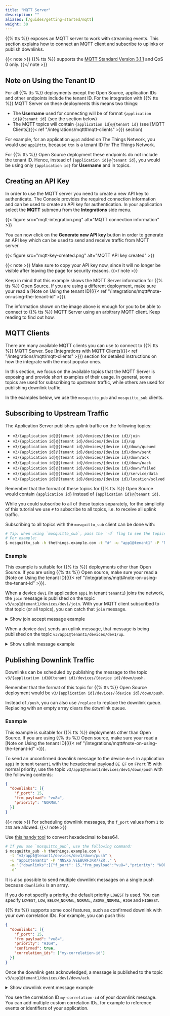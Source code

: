 ```yaml
---
title: "MQTT Server"
description: ""
aliases: [/guides/getting-started/mqtt]
weight: 30
---
```


{{% tts %}} exposes an MQTT server to work with streaming events. This section explains how to connect an MQTT client and subscribe to uplinks or publish downlinks.

<!--more-->

{{< note >}} {{% tts %}} supports the [MQTT Standard Version 3.1.1](http://docs.oasis-open.org/mqtt/mqtt/v3.1.1/os/mqtt-v3.1.1-os.pdf) and QoS 0 only. {{</ note >}}

## Note on Using the Tenant ID

For all {{% tts %}} deployments except the Open Source, application IDs and other endpoints include the tenant ID. For the integration with {{% tts %}} MQTT Server on these deployments this means two things:

- The **Username** used for connecting will be of format `{application id}@{tenant id}` (see the section below)
- The MQTT topics will contain `{application id}@{tenant id}` (see [MQTT Clients]({{< ref "/integrations/mqtt#mqtt-clients" >}}) section) 

For example, for an application `app1` added on The Things Network, you would use `app1@ttn`, because `ttn` is a tenant ID for The Things Network.

For {{% tts %}} Open Source deployment these endpoints do not include the tenant ID. Hence, instead of `{application id}@{tenant id}`, you would be using only `{application id}` for **Username** and in topics. 

## Creating an API Key

In order to use the MQTT server you need to create a new API key to authenticate. The Console provides the required connection information and can be used to create an API key for authentication. In your application select the **MQTT** submenu from the **Integrations** side menu.

{{< figure src="mqtt-integration.png" alt="MQTT connection information" >}}

You can now click on the **Generate new API key** button in order to generate an API key which can be used to send and receive traffic from MQTT server.

{{< figure src="mqtt-key-created.png" alt="MQTT API key created" >}}

{{< note >}} Make sure to copy your API key now, since it will no longer be visible after leaving the page for security reasons. {{</ note >}}

Keep in mind that this example shows the MQTT Server information for {{% tts %}} Open Source. If you are using a different deployment, make sure your read a [Note on Using the tenant ID]({{< ref "/integrations/mqtt#note-on-using-the-tenant-id" >}}).

The information shown on the image above is enough for you to be able to connect to {{% tts %}} MQTT Server using an arbitrary MQTT client. Keep reading to find out how.

## MQTT Clients

There are many available MQTT clients you can use to connect to {{% tts %}} MQTT Server. See [Integrations with MQTT Clients]({{< ref "/integrations/mqtt/mqtt-clients" >}}) section for detailed instructions on how the integrate with the most popular ones.

In this section, we focus on the available topics that the MQTT Server is exposing and provide short examples of their usage. In general, some topics are used for subscribing to upstream traffic, while others are used for publishing downlink traffic. 

In the examples below, we use the `mosquitto_pub` and `mosquitto_sub` clients.

## Subscribing to Upstream Traffic

The Application Server publishes uplink traffic on the following topics:

- `v3/{application id}@{tenant id}/devices/{device id}/join`
- `v3/{application id}@{tenant id}/devices/{device id}/up`
- `v3/{application id}@{tenant id}/devices/{device id}/down/queued`
- `v3/{application id}@{tenant id}/devices/{device id}/down/sent`
- `v3/{application id}@{tenant id}/devices/{device id}/down/ack`
- `v3/{application id}@{tenant id}/devices/{device id}/down/nack`
- `v3/{application id}@{tenant id}/devices/{device id}/down/failed`
- `v3/{application id}@{tenant id}/devices/{device id}/service/data`
- `v3/{application id}@{tenant id}/devices/{device id}/location/solved`

Remember that the format of these topics for {{% tts %}} Open Source would contain `{application id}` instead of `{application id}@{tenant id}`.

While you could subscribe to all of these topics separately, for the simplicity of this tutorial we use `#` to subscribe to all topics, i.e. to receive all uplink traffic.

Subscribing to all topics with the `mosquitto_sub` client can be done with:

```bash
# Tip: when using `mosquitto_sub`, pass the `-d` flag to see the topics messages get published on.
# For example:
$ mosquitto_sub -h thethings.example.com -t "#" -u "app1@tenant1" -P "NNSXS.VEEBURF3KR77ZR.." -d
```

### Example 

This example is suitable for {{% tts %}} deployments other than Open Source. If you are using {{% tts %}} Open source, make sure your read a [Note on Using the tenant ID]({{< ref "/integrations/mqtt#note-on-using-the-tenant-id" >}}).

When a device `dev1` (in application `app1` in tenant `tenant1`) joins the network, the `join` message is published on the topic `v3/app1@tenant1/devices/dev1/join`. With your MQTT client subscribed to that topic (or all topics), you can catch that `join` message.

<details><summary>Show join accept message example</summary>

```json
{
  "end_device_ids": {
    "device_id": "dev1",
    "application_ids": {
      "application_id": "app1"
    },
    "dev_eui": "4200000000000000",
    "join_eui": "4200000000000000",
    "dev_addr": "01DA1F15"
  },
  "correlation_ids": [
    "gs:conn:01D2CSNX7FJVKQPCVG612QF1TX",
    "gs:uplink:01D2CT834K2YD17ZWZ6357HC0Z",
    "ns:uplink:01D2CT834KNYD7BT2NHK5R1WVA",
    "rpc:/ttn.lorawan.v3.GsNs/HandleUplink:01D2CT834KJ4AVSD1SJ637NAV6",
    "as:up:01D2CT83AXQFQYQ35SR74CTWKH"
  ],
  "join_accept": {
    "session_key_id": "AWiZpAyXrAfEkUNkBljRoA=="
  }
}
```
</details>

When a device `dev1` sends an uplink message, that message is being published on the topic `v3/app1@tenant1/devices/dev1/up`.

<details><summary>Show uplink message example</summary>

```json
{
  "end_device_ids": {
    "device_id": "dev1",
    "application_ids": {
      "application_id": "app1"
    },
    "dev_eui": "4200000000000000",
    "join_eui": "4200000000000000",
    "dev_addr": "01DA1F15"
  },
  "correlation_ids": [
    "gs:conn:01D2CSNX7FJVKQPCVG612QF1TX",
    "gs:uplink:01D2CV8HF62ME0D7MZWE38HHH8",
    "ns:uplink:01D2CV8HF6FYJHKZ45YY1DB3MR",
    "rpc:/ttn.lorawan.v3.GsNs/HandleUplink:01D2CV8HF6XR7ZFVK768PDG3J4",
    "as:up:01D2CV8HNGJ57G25BW0FCZNY07"
  ],
  "uplink_message": {
    "session_key_id": "AWiZpAyXrAfEkUNkBljRoA==",
    "f_port": 15,
    "frm_payload": "VGVtcGVyYXR1cmUgPSAwLjA=",
    "rx_metadata": [{
      "gateway_ids": {
        "gateway_id": "eui-0242020000247803",
        "eui": "0242020000247803"
      },
      "time": "2019-01-29T13:02:34.981Z",
      "timestamp": 1283325000,
      "rssi": -35,
      "snr": 5,
      "uplink_token": "CiIKIAoUZXVpLTAyNDIwMjAwMDAyNDc4MDMSCAJCAgAAJHgDEMj49+ME"
    }],
    "settings": {
      "data_rate": {
        "lora": {
          "bandwidth": 125000,
          "spreading_factor": 7
        }
      },
      "data_rate_index": 5,
      "coding_rate": "4/6",
      "frequency": "868500000",
      "gateway_channel_index": 2,
      "device_channel_index": 2
    }
  }
}
```
</details>

## Publishing Downlink Traffic

Downlinks can be scheduled by publishing the message to the topic `v3/{application id}@{tenant id}/devices/{device id}/down/push`. 

Remember that the format of this topic for {{% tts %}} Open Source deployment would be `v3/{application id}/devices/{device id}/down/push`.

Instead of `/push`, you can also use `/replace` to replace the downlink queue. Replacing with an empty array clears the downlink queue.

### Example

This example is suitable for {{% tts %}} deployments other than Open Source. If you are using {{% tts %}} Open source, make sure your read a [Note on Using the tenant ID]({{< ref "/integrations/mqtt#note-on-using-the-tenant-id" >}}).

To send an unconfirmed downlink message to the device `dev1` in application `app1` in tenant `tenant1` with the hexadecimal payload `BE EF` on `FPort` 15 with normal priority, use the topic `v3/app1@tenant1/devices/dev1/down/push` with the following contents:

```json
{
  "downlinks": [{
    "f_port": 15,
    "frm_payload": "vu8=",
    "priority": "NORMAL"
  }]
}
```

{{< note >}} For scheduling downlink messages, the `f_port` values from `1` to `233` are allowed. {{</ note >}}

Use [this handy tool](https://v2.cryptii.com/hexadecimal/base64) to convert hexadecimal to base64.

```bash
# If you use `mosquitto_pub`, use the following command:
$ mosquitto_pub -h thethings.example.com \
  -t "v3/app1@tenant1/devices/dev1/down/push" \
  -u "app1@tenant1" -P "NNSXS.VEEBURF3KR77ZR.." \
  -m '{"downlinks":[{"f_port": 15,"frm_payload":"vu8=","priority": "NORMAL"}]}' \
  -d`
```

It is also possible to send multiple downlink messages on a single push because `downlinks` is an array. 

If you do not specify a priority, the default priority `LOWEST` is used. You can specify `LOWEST`, `LOW`, `BELOW_NORMAL`, `NORMAL`, `ABOVE_NORMAL`, `HIGH` and `HIGHEST`.

{{% tts %}} supports some cool features, such as confirmed downlink with your own correlation IDs. For example, you can push this:

```json
{
  "downlinks": [{
    "f_port": 15,
    "frm_payload": "vu8=",
    "priority": "HIGH",
    "confirmed": true,
    "correlation_ids": ["my-correlation-id"]
  }]
}
```

Once the downlink gets acknowledged, a message is published to the topic `v3/app1@tenant1/devices/dev1/down/ack`.

<details><summary>Show downlink event message example</summary>

```json
{
  "end_device_ids": {
    "device_id": "dev1",
    "application_ids": {
      "application_id": "app1"
    },
    "dev_eui": "4200000000000000",
    "join_eui": "4200000000000000",
    "dev_addr": "00E6F42A"
  },
  "correlation_ids": [
    "my-correlation-id",
    "..."
  ],
  "downlink_ack": {
    "session_key_id": "AWnj0318qrtJ7kbudd8Vmw==",
    "f_port": 15,
    "f_cnt": 11,
    "frm_payload": "vu8=",
    "confirmed": true,
    "priority": "NORMAL",
    "correlation_ids": [
      "my-correlation-id",
      "..."
    ]
  }
}
```
</details>

You see the correlation ID `my-correlation-id` of your downlink message. You can add multiple custom correlation IDs, for example to reference events or identifiers of your application.
